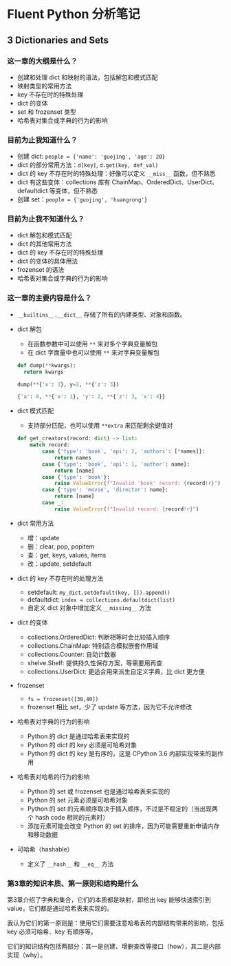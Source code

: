 # Fluent Python 分析笔记

## 3 Dictionaries and Sets

### 这一章的大纲是什么？

- 创建和处理 dict 和映射的语法，包括解包和模式匹配
- 映射类型的常用方法
- key 不存在时的特殊处理
- dict 的变体
- set 和 frozenset 类型
- 哈希表对集合或字典的行为的影响

### 目前为止我知道什么？

- 创建 dict: `people = {'name': 'guojing', 'age': 20}`
- dict 的部分常用方法：`d[key]`, `d.get(key, def_val)`
- dict 的 key 不存在时的特殊处理：好像可以定义 `__miss__` 函数，但不熟悉
- dict 有这些变体：collections 库有 ChainMap、OrderedDict、UserDict、defaultdict 等变体，但不熟悉
- 创建 set：`people = {'guojing', 'huangrong'}`

### 目前为止我不知道什么？

- dict 解包和模式匹配
- dict 的其他常用方法
- dict 的 key 不存在时的特殊处理
- dict 的变体的具体用法
- frozenset 的语法
- 哈希表对集合或字典的行为的影响

### 这一章的主要内容是什么？

- `__builtins__.__dict__` 存储了所有的内建类型、对象和函数。

- dict 解包
  - 在函数参数中可以使用 `**` 来对多个字典变量解包
  - 在 dict 字面量中也可以使用 `**` 来对字典变量解包

  ```python
  def dump(**kwargs):
    return kwargs

  dump(**{'x': 1}, y=2, **{'z': 3})
  ```

  ```python
  {'a': 0, **{'x': 1}, 'y': 2, **{'z': 3, 'x': 4}}
  ```

- dict 模式匹配
  - 支持部分匹配，也可以使用 `**extra` 来匹配剩余键值对

  ```python
  def get_creators(record: dict) -> list:
      match record:
          case {'type': 'book', 'api': 2, 'authors': [*names]}:
              return names
          case {'type': 'book', 'api': 1, 'author': name}:
              return [name]
          case {'type': 'book'}:
              raise ValueError(f"Invalid 'book' record: {record!r}")
          case {'type': 'movie', 'director': name}:
              return [name]
          case _:
              raise ValueError(f"Invalid record: {record!r}")
  ```

- dict 常用方法
  - 增：update
  - 删：clear, pop, popitem
  - 查：get, keys, values, items
  - 改：update, setdefault

- dict 的 key 不存在时的处理方法
  - setdefault: `my_dict.setdefault(key, []).append()`
  - defaultdict: `index = collections.defaultdict(list)`
  - 自定义 dict 对象中增加定义 `__missing__` 方法

- dict 的变体
  - collections.OrderedDict: 判断相等时会比较插入顺序
  - collections.ChainMap: 特别适合模拟嵌套作用域
  - collections.Counter: 自动计数器
  - shelve.Shelf: 提供持久性保存方案，等需要用再查
  - collections.UserDict: 更适合用来派生自定义字典，比 dict 更方便

- frozenset
  - `fs = frozenset([30,40])`
  - frozenset 相比 set，少了 update 等方法，因为它不允许修改

- 哈希表对字典的行为的影响
  - Python 的 dict 是通过哈希表来实现的
  - Python 的 dict 的 key 必须是可哈希对象
  - Python 的 dict 的 key 是有序的，这是 CPython 3.6 内部实现带来的副作用

- 哈希表对哈希的行为的影响
  - Python 的 set 或 frozenset 也是通过哈希表来实现的
  - Python 的 set 元素必须是可哈希对象
  - Python 的 set 的元素顺序取决于插入顺序，不过是不稳定的（当出现两个 hash code 相同的元素时）
  - 添加元素可能会改变 Python 的 set 的排序，因为可能需要重新申请内存和移动数据

- 可哈希（hashable）
  - 定义了 `__hash__` 和 `__eq__` 方法

### 第3章的知识本质、第一原则和结构是什么

第3章介绍了字典和集合，它们的本质都是映射，即给出 key 能够快速索引到 value，它们都是通过哈希表来实现的。

我认为它们的第一原则是：使用它们需要注意哈希表的内部结构带来的影响，包括 key 必须可哈希、key 有顺序等。

它们的知识结构包括两部分：其一是创建、增删查改等接口（how），其二是内部实现（why）。
